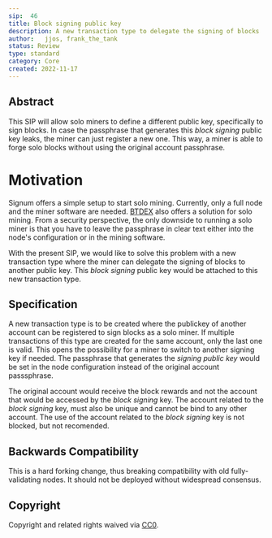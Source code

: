 ```yaml
---
sip:  46
title: Block signing public key
description: A new transaction type to delegate the signing of blocks
author:   jjos, frank_the_tank
status: Review
type: standard
category: Core
created: 2022-11-17
---
```

## Abstract
This SIP will allow solo miners to define a different public key, specifically to sign blocks.
In case the passphrase that generates this *block signing* public key leaks, the miner can just register a new one.
This way, a miner is able to forge solo blocks without using the original account passphrase.

# Motivation
Signum offers a simple setup to start solo mining. Currently, only a full node and the miner software are needed. [BTDEX](https://github.com/btdex/btdex/) also offers a solution for solo mining.
From a security perspective, the only downside to running a solo miner is that you have to leave the passphrase in clear text either into the node's configuration or in the mining software.

With the present SIP, we would like to solve this problem with a new transaction type where the miner can delegate the signing of blocks to another public key. This *block signing* public key would be attached to this new transaction type.

## Specification
A new transaction type is to be created where the publickey of another account can be registered to sign blocks as a solo miner. If multiple transactions of this type are created for the same account, only the last one is valid. This opens the possibility for a miner to switch to another signing key if needed.
The passphrase that generates the *signing public key* would be set in the node configuration instead of the original account passsphrase.

The original account would receive the block rewards and not the account that would be accessed by the *block signing* key.
The account related to the *block signing* key, must also be unique and cannot be bind to any other account.
The use of the account related to the *block signing* key is not blocked, but not recomended.

## Backwards Compatibility  
This is a hard forking change, thus breaking compatibility with old fully-validating nodes. It should not be deployed without widespread consensus.

## Copyright
Copyright and related rights waived via [CC0](https://creativecommons.org/publicdomain/zero/1.0/).

